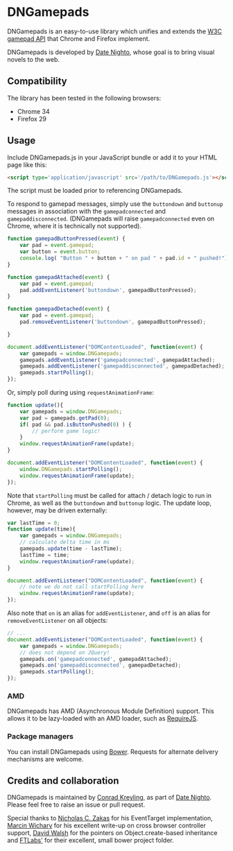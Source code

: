 # DNGamepads #

DNGamepads is an easy-to-use library which unifies and extends the [W3C gamepad API](https://dvcs.w3.org/hg/gamepad/raw-file/default/gamepad.html) that Chrome and Firefox implement. 

DNGamepads is developed by [Date Nighto](http://datenighto.com/), whose goal is to bring visual novels to the web.

## Compatibility ##

The library has been tested in the following browsers:

* Chrome 34
* Firefox 29

## Usage ##

Include DNGamepads.js in your JavaScript bundle or add it to your HTML page like this:

```html
<script type='application/javascript' src='/path/to/DNGamepads.js'></script>
```

The script must be loaded prior to referencing DNGamepads.

To respond to gamepad messages, simply use the `buttondown` and `buttonup` messages in association with the `gamepadconnected` and `gamepaddisconnected`. (DNGamepads will raise `gamepadconnected` even on Chrome, where it is technically not supported).

```js
function gamepadButtonPressed(event) {
	var pad = event.gamepad;
	var button = event.button;
	console.log( "Button " + button + " on pad " + pad.id + " pushed!");
}

function gamepadAttached(event) {
	var pad = event.gamepad;
	pad.addEventListener('buttondown', gamepadButtonPressed);
}

function gamepadDetached(event) {
	var pad = event.gamepad;
	pad.removeEventListener('buttondown', gamepadButtonPressed);

}

document.addEventListener("DOMContentLoaded", function(event) {
	var gamepads = window.DNGamepads;
	gamepads.addEventListener('gamepadconnected', gamepadAttached);
	gamepads.addEventListener('gamepaddisconnected', gamepadDetached);
	gamepads.startPolling();
});
```

Or, simply poll during using `requestAnimationFrame`:

```js
function update(){
	var gamepads = window.DNGamepads;
	var pad = gamepads.getPad(0);
	if( pad && pad.isButtonPushed(0) ) {
		// perform game logic!
	}
	window.requestAnimationFrame(update);	
}

document.addEventListener("DOMContentLoaded", function(event) {
	window.DNGamepads.startPolling();
	window.requestAnimationFrame(update);
});
```

Note that `startPolling` must be called for attach / detach logic to run in Chrome, as well as the `buttondown` and `buttonup` logic. The update loop, however, may be driven externally:

```js
var lastTime = 0;
function update(time){
	var gamepads = window.DNGamepads;
	// calculate delta time in ms
	gamepads.update(time - lastTime);
	lastTime = time;
	window.requestAnimationFrame(update);	
}

document.addEventListener("DOMContentLoaded", function(event) {
	// note we do not call startPolling here
	window.requestAnimationFrame(update);
});
```

Also note that `on` is an alias for `addEventListener`, and `off` is an alias for `removeEventListener` on all objects:

```js
// ...
document.addEventListener("DOMContentLoaded", function(event) {
	var gamepads = window.DNGamepads;
	// does not depend on JQuery!
	gamepads.on('gamepadconnected', gamepadAttached);
	gamepads.on('gamepaddisconnected', gamepadDetached);
	gamepads.startPolling();
});
```

### AMD ###

DNGamepads has AMD (Asynchronous Module Definition) support. This allows it to be lazy-loaded with an AMD loader, such as [RequireJS](http://requirejs.org/). 

### Package managers ###

You can install DNGamepads using [Bower](http://bower.io/). Requests for alternate delivery mechanisms are welcome.

## Credits and collaboration ##

DNGamepads is maintained by [Conrad Kreyling](http://twitter.com/konistehdev), as part of [Date Nighto](http://datenighto.com). Please feel free to raise an issue or pull request.

Special thanks to [Nicholas C. Zakas](http://www.nczonline.net/blog/2010/03/09/custom-events-in-javascript/) for his EventTarget implementation, [Marcin Wichary](http://www.html5rocks.com/en/tutorials/doodles/gamepad/) for his excellent write-up on cross browser controller support, [David Walsh](http://davidwalsh.name/javascript-objects-deconstruction) for the pointers on Object.create-based inheritance and [FTLabs'](https://github.com/ftlabs/fastclick) for their excellent, small bower project folder. 
